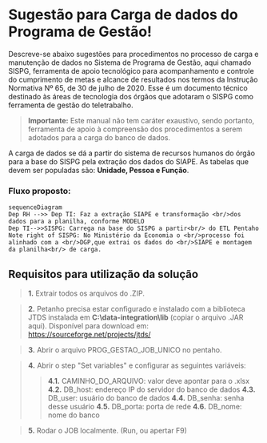# Sugestão para Carga de dados do Programa de Gestão!

Descreve-se abaixo sugestões para procedimentos no processo de carga e manutenção de dados no Sistema de Programa de Gestão, aqui chamado SISPG, ferramenta de apoio tecnológico para acompanhamento e controle do cumprimento de metas e alcance de resultados nos termos da Instrução Normativa Nº 65, de 30 de julho de 2020. Esse é um documento técnico destinado às áreas de tecnologia dos órgãos que adotaram o SISPG como ferramenta de gestão do teletrabalho. 

> **Importante:** Este manual não tem caráter exaustivo, sendo portanto, ferramenta de apoio à compreensão dos procedimentos a serem adotados para a carga do banco de dados.

A carga de dados se dá a partir do sistema de recursos humanos do órgão para a base do SISPG pela extração dos dados do SIAPE. As tabelas que devem ser populadas são: **Unidade, Pessoa e Função**.

### Fluxo proposto:

```mermaid
sequenceDiagram
Dep RH -->> Dep TI: Faz a extração SIAPE e transformação <br/>dos dados para a planilha, conforme MODELO
Dep TI-->>SISPG: Carrega na base do SISPG a partir<br/> do ETL Pentaho
Note right of SISPG: No Ministério da Economia o <br/>processo foi alinhado com a <br/>DGP,que extrai os dados do <br/>SIAPE e montagem da planilha<br/> de carga.
```

## Requisitos para utilização da solução



> **1.**  Extrair todos os arquivos do .ZIP.

> **2.** Petanho precisa estar configurado e instalado com a biblioteca JTDS instalada em **C:\data-integration\lib** (copiar o arquivo .JAR aqui). Disponível para download em:  https://sourceforge.net/projects/jtds/

> **3.** Abrir o arquivo PROG_GESTAO_JOB_UNICO no pentaho.

> **4.**  Abrir o step "Set variables" e configurar as seguintes variáveis:
>>**4.1.** CAMINHO_DO_ARQUIVO: valor deve apontar para o .xlsx
>>**4.2.** DB_host: endereço IP do servidor do banco de dados
>>**4.3.** DB_user: usuário do banco de dados
>>**4.4.** DB_senha: senha desse usuário
>>**4.5.** DB_porta: porta de rede 
>>**4.6.** DB_nome: nome do banco

>**5.** Rodar o JOB localmente. (Run, ou apertar F9)
